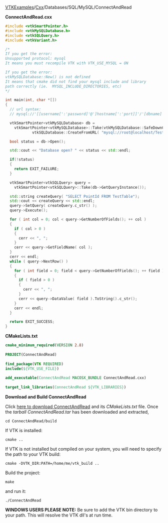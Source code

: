 [VTKExamples](/index/)/[Cxx](/Cxx)/Databases/SQL/MySQL/ConnectAndRead

**ConnectAndRead.cxx**
```c++
#include <vtkSmartPointer.h>
#include <vtkMySQLDatabase.h>
#include <vtkSQLQuery.h>
#include <vtkVariant.h>

/*
If you get the error:
Unsupported protocol: mysql
It means you must recompile VTK with VTK_USE_MYSQL = ON

If you get the error:
vtkMySQLDatabase::New() is not defined
It means that cmake did not find your mysql include and library
path correctly (ie.  MYSQL_INCLUDE_DIRECTORIES, etc)
*/

int main(int, char *[])
{
  // url syntax:
  // mysql://'[[username[':'password]'@']hostname[':'port]]'/'[dbname]

  vtkSmartPointer<vtkMySQLDatabase> db =
    vtkSmartPointer<vtkMySQLDatabase>::Take(vtkMySQLDatabase::SafeDownCast(
            vtkSQLDatabase::CreateFromURL( "mysql://root@localhost/TestDatabase" ) ));

  bool status = db->Open();

  std::cout << "Database open? " << status << std::endl;

  if(!status)
  {
    return EXIT_FAILURE;
  }

  vtkSmartPointer<vtkSQLQuery> query =
    vtkSmartPointer<vtkSQLQuery>::Take(db->GetQueryInstance());

  std::string createQuery( "SELECT PointId FROM TestTable");
  std::cout << createQuery << std::endl;
  query->SetQuery( createQuery.c_str() );
  query->Execute();

  for ( int col = 0; col < query->GetNumberOfFields(); ++ col )
  {
    if ( col > 0 )
    {
      cerr << ", ";
    }
    cerr << query->GetFieldName( col );
  }
  cerr << endl;
  while ( query->NextRow() )
  {
    for ( int field = 0; field < query->GetNumberOfFields(); ++ field )
    {
      if ( field > 0 )
      {
        cerr << ", ";
      }
      cerr << query->DataValue( field ).ToString().c_str();
    }
    cerr << endl;
  }

  return EXIT_SUCCESS;
}
```
**CMakeLists.txt**
```cmake
cmake_minimum_required(VERSION 2.8)
 
PROJECT(ConnectAndRead)
 
find_package(VTK REQUIRED)
include(${VTK_USE_FILE})
 
add_executable(ConnectAndRead MACOSX_BUNDLE ConnectAndRead.cxx)
 
target_link_libraries(ConnectAndRead ${VTK_LIBRARIES})
```

**Download and Build ConnectAndRead**

Click [here to download ConnectAndRead](https://github.com/lorensen/VTKWikiExamplesTarballs/raw/master/ConnectAndRead.tar) and its *CMakeLists.txt* file.
Once the *tarball ConnectAndRead.tar* has been downloaded and extracted,
```
cd ConnectAndRead/build 
```
If VTK is installed:
```
cmake ..
```
If VTK is not installed but compiled on your system, you will need to specify the path to your VTK build:
```
cmake -DVTK_DIR:PATH=/home/me/vtk_build ..
```
Build the project:
```
make
```
and run it:
```
./ConnectAndRead
```
**WINDOWS USERS PLEASE NOTE:** Be sure to add the VTK bin directory to your path. This will resolve the VTK dll's at run time.

